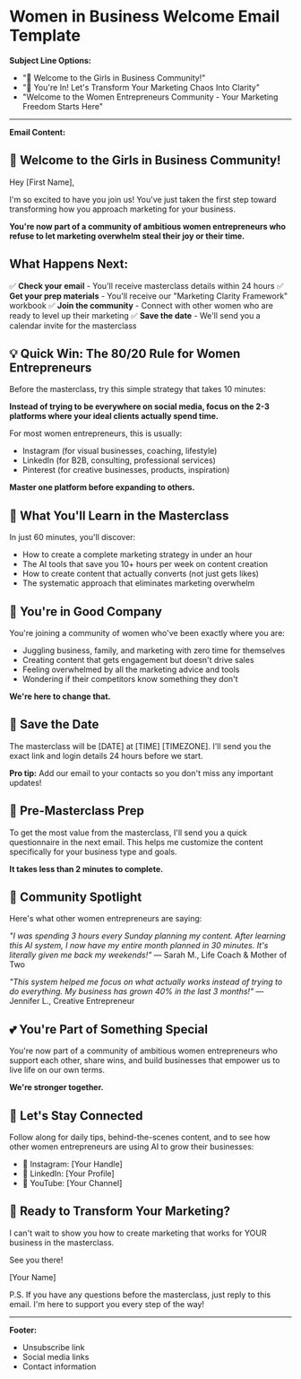 # Women in Business Welcome Email Template

**Subject Line Options:**
- "🎉 Welcome to the Girls in Business Community!"
- "💪 You're In! Let's Transform Your Marketing Chaos Into Clarity"
- "Welcome to the Women Entrepreneurs Community - Your Marketing Freedom Starts Here"

---

**Email Content:**

## 🎉 Welcome to the Girls in Business Community!

Hey [First Name],

I'm so excited to have you join us! You've just taken the first step toward transforming how you approach marketing for your business.

**You're now part of a community of ambitious women entrepreneurs who refuse to let marketing overwhelm steal their joy or their time.**

## What Happens Next:

✅ **Check your email** - You'll receive masterclass details within 24 hours
✅ **Get your prep materials** - You'll receive our "Marketing Clarity Framework" workbook
✅ **Join the community** - Connect with other women who are ready to level up their marketing
✅ **Save the date** - We'll send you a calendar invite for the masterclass

## 💡 Quick Win: The 80/20 Rule for Women Entrepreneurs

Before the masterclass, try this simple strategy that takes 10 minutes:

**Instead of trying to be everywhere on social media, focus on the 2-3 platforms where your ideal clients actually spend time.**

For most women entrepreneurs, this is usually:
- Instagram (for visual businesses, coaching, lifestyle)
- LinkedIn (for B2B, consulting, professional services)
- Pinterest (for creative businesses, products, inspiration)

**Master one platform before expanding to others.**

## 🚀 What You'll Learn in the Masterclass

In just 60 minutes, you'll discover:
- How to create a complete marketing strategy in under an hour
- The AI tools that save you 10+ hours per week on content creation
- How to create content that actually converts (not just gets likes)
- The systematic approach that eliminates marketing overwhelm

## 💪 You're in Good Company

You're joining a community of women who've been exactly where you are:
- Juggling business, family, and marketing with zero time for themselves
- Creating content that gets engagement but doesn't drive sales
- Feeling overwhelmed by all the marketing advice and tools
- Wondering if their competitors know something they don't

**We're here to change that.**

## 📅 Save the Date

The masterclass will be [DATE] at [TIME] [TIMEZONE]. I'll send you the exact link and login details 24 hours before we start.

**Pro tip:** Add our email to your contacts so you don't miss any important updates!

## 🎯 Pre-Masterclass Prep

To get the most value from the masterclass, I'll send you a quick questionnaire in the next email. This helps me customize the content specifically for your business type and goals.

**It takes less than 2 minutes to complete.**

## 🌟 Community Spotlight

Here's what other women entrepreneurs are saying:

*"I was spending 3 hours every Sunday planning my content. After learning this AI system, I now have my entire month planned in 30 minutes. It's literally given me back my weekends!"*
— Sarah M., Life Coach & Mother of Two

*"This system helped me focus on what actually works instead of trying to do everything. My business has grown 40% in the last 3 months!"*
— Jennifer L., Creative Entrepreneur

## 💕 You're Part of Something Special

You're now part of a community of ambitious women entrepreneurs who support each other, share wins, and build businesses that empower us to live life on our own terms.

**We're stronger together.**

## 📱 Let's Stay Connected

Follow along for daily tips, behind-the-scenes content, and to see how other women entrepreneurs are using AI to grow their businesses:

- 📱 Instagram: [Your Handle]
- 💼 LinkedIn: [Your Profile]
- 🎥 YouTube: [Your Channel]

## 🎉 Ready to Transform Your Marketing?

I can't wait to show you how to create marketing that works for YOUR business in the masterclass.

See you there!

[Your Name]

P.S. If you have any questions before the masterclass, just reply to this email. I'm here to support you every step of the way!

---

**Footer:**
- Unsubscribe link
- Social media links
- Contact information 